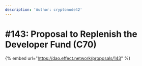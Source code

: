 ```yaml
---
description: 'Author: cryptonode42'
---
```


# #143: Proposal to Replenish the Developer Fund (C70)

{% embed url="https://dao.effect.network/proposals/143" %}
